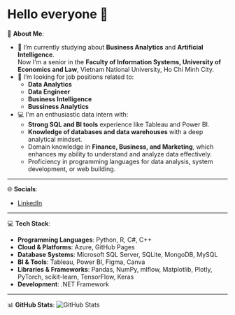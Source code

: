 # Hello everyone 👋

💫 **About Me**:
- 🔭 I’m currently studying about **Business Analytics** and **Artificial Intelligence**.  
  Now I'm a senior in the **Faculty of Information Systems, University of Economics and Law**, Vietnam National University, Ho Chi Minh City.
- 🌟 I’m looking for job positions related to:
  - **Data Analytics**
  - **Data Engineer**
  - **Business Intelligence**
  - **Bussiness Analytics**
- 💻 I'm an enthusiastic data intern with:
  - **Strong SQL and BI tools** experience like Tableau and Power BI.  
  - **Knowledge of databases and data warehouses** with a deep analytical mindset.  
  - Domain knowledge in **Finance, Business, and Marketing**, which enhances my ability to understand and analyze data effectively.  
  - Proficiency in programming languages for data analysis, system development, or web building.

---

🌐 **Socials**:
- [LinkedIn](https://www.linkedin.com/in/lu%C3%A2n-nguy%E1%BB%85n-th%C3%A0nh-670b7829b/)

---

💻 **Tech Stack**:
- **Programming Languages**: Python, R, C#, C++
- **Cloud & Platforms**: Azure, GitHub Pages
- **Database Systems**: Microsoft SQL Server, SQLite, MongoDB, MySQL
- **BI & Tools**: Tableau, Power BI, Figma, Canva
- **Libraries & Frameworks**: Pandas, NumPy, mlflow, Matplotlib, Plotly, PyTorch, scikit-learn, TensorFlow, Keras
- **Development**: .NET Framework

---

📊 **GitHub Stats**:
![GitHub Stats](https://github-readme-stats.vercel.app/api?username=Luannt1005&show_icons=true&theme=radical)
